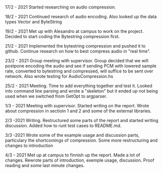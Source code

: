 17/2 - 2021
Started researching on audio compression.

18/2 - 2021
Continued research of audio encoding. Also looked up the data types Vector and ByteString

19/2 - 2021
Met up with Alesandro at campus to work on the project. Decided to start coding the Bytestring compression first.

21/2 - 2021
Implemented the bytestring compression and pushed it to github. Continue research on how to best compress audio in "real time".

23/2 - 2021
Group meeting with supervisor. Group decided that we will postpone encoding the audio and see if sending PCM with lowered sample rate,
converted to bytestring and compressed, will suffice to be sent over network.
Also wrote testing for AudioCompression.hs

25/2 - 2021
Meeting. Time to add everything together and test it.
Looked into command line parsing and wrote a "skeleton" but it ended up not being used when we switched from GetOpt to argparser.

1/3 - 2021
Meeting with supervisor. Started writing on the report. Wrote about compression in sectioin 1 and 2 and some of the external libraries.

2/3 -2021
Writing. Restructured some parts of the report and started writing discussion. Added how to runt test cases to README.md.

3/3 -2021
Wrote some of the example usage and discussion parts, particulary the shortcomings of compression. Some more restructuring and changes to introduction

4/3 - 2021
Met up at campus to finnish up the report. Made a lot of changes. Rewrote parts of introduction, exemple usage, discussion. Proof reading and some last minute changes.
